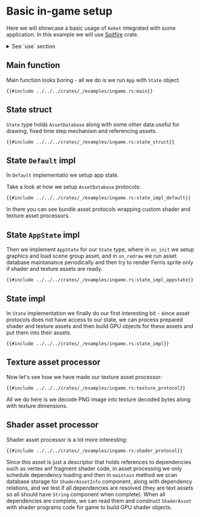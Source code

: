 # Basic in-game setup

Here we will showcase a basic usage of `Keket` integrated with some application.
In this example we will use [Spitfire](https://github.com/PsichiX/spitfire) crate.

<details>
<summary>See `use` section</summary>

```rust,ignore
{{#include ../../../crates/_/examples/ingame.rs:use}}
```

</details>

## Main function

Main function looks boring - all we do is we run `App` with `State` object.

```rust,ignore
{{#include ../../../crates/_/examples/ingame.rs:main}}
```

## State struct

`State` type holds `AssetDatabase` along with some other data useful for drawing,
fixed time step mechanism and referencing assets.

```rust,ignore
{{#include ../../../crates/_/examples/ingame.rs:state_struct}}
```

## State `Default` impl

In `Default` implementatio we setup app state.

Take a look at how we setup `AssetDatabase` protocols:

```rust,ignore
{{#include ../../../crates/_/examples/ingame.rs:state_impl_default}}
```

In there you can see bundle asset protocols wrapping custom shader and texture
asset processors.

## State `AppState` impl

Then we implement `AppState` for our `State` type, where in `on_init` we setup
graphics and load scene group asset, and in `on_redraw` we run asset database
maintanance periodically and then try to render Ferris sprite only if shader and
texture assets are ready.

```rust,ignore
{{#include ../../../crates/_/examples/ingame.rs:state_impl_appstate}}
```

## State impl

In `State` implementation we finally do our first interesting bit - since asset
protocols does not have access to our state, we can process prepared shader and
texture assets and then build GPU objects for these assets and put them into
their assets.

```rust,ignore
{{#include ../../../crates/_/examples/ingame.rs:state_impl}}
```

## Texture asset processor

Now let's see how we have made our texture asset processor:

```rust,ignore
{{#include ../../../crates/_/examples/ingame.rs:texture_protocol}}
```

All we do here is we decode PNG image into texture decoded bytes along with
texture dimensions.

## Shader asset processor

Shader asset processor is a lot more interesting:

```rust,ignore
{{#include ../../../crates/_/examples/ingame.rs:shader_protocol}}
```

Since this asset is just a descriptor that holds references to dependencies such
as vertex anf fragment shader code, in asset processing we only schedule
dependency loading and then in `maintain` method we scan database storage for
`ShaderAssetInfo` component, along with dependency relations, and we test if all
dependencies are resolved (they are text assets so all should have `String`
component when complete). When all dependencies are complete, we can read them
and construct `ShaderAsset` with shader programs code for game to build GPU
shader objects.

